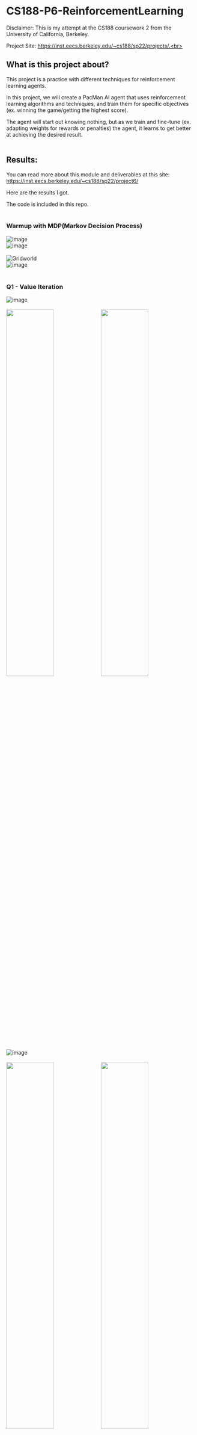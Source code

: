 # CS188-P6-ReinforcementLearning

Disclaimer: This is my attempt at the CS188 coursework 2 from the University of California, Berkeley.<br>

Project Site: https://inst.eecs.berkeley.edu/~cs188/sp22/projects/.<br><br>

## What is this project about?<br>

This project is a practice with different techniques for reinforcement learning agents.<br>

In this project, we will create a PacMan AI agent that uses reinforcement learning algorithms and techniques, and train them for specific objectives (ex. winning the game/getting the highest score).<br>

The agent will start out knowing nothing, but as we train and fine-tune (ex. adapting weights for rewards or penalties) the agent, it learns to get better at achieving the desired result.<br><br>

## Results:<br>

You can read more about this module and deliverables at this site: https://inst.eecs.berkeley.edu/~cs188/sp22/project6/<br>

Here are the results I got.<br>

The code is included in this repo.<br><br>

### Warmup with MDP(Markov Decision Process)
![image](https://user-images.githubusercontent.com/98131995/225820562-1663601a-e9ce-44ce-971f-19ce5dd5d97f.png)<br>
![image](https://user-images.githubusercontent.com/98131995/225820651-3f46fe07-fea9-4fd8-baa4-d5c9a88e8b59.png)<br><br>
![Gridworld](https://user-images.githubusercontent.com/98131995/225821743-8408a9b1-7cd0-47ca-8331-98b6ec614c40.gif)<br>
![image](https://user-images.githubusercontent.com/98131995/225821148-2078b6c8-56e8-4c2d-a97b-c4260f9a8e4e.png)<br><br>

### Q1 - Value Iteration<br>
![image](https://user-images.githubusercontent.com/98131995/234208460-3b935328-b928-4ae6-965b-236b3c5eab03.png)<br><br>
<img src="https://user-images.githubusercontent.com/98131995/225823541-962e0a37-2eb1-4238-b90e-449f4ff059c3.png" width=50% height=50%><img src="https://user-images.githubusercontent.com/98131995/225823063-b59e39e6-6d87-43bd-9411-614a8cef54f4.png" width=50% height=50%><br><br>
![image](https://user-images.githubusercontent.com/98131995/234208819-6f0c3801-d1a5-4f1e-8375-f2d63b2b27e3.png)<br><br>
<img src="https://user-images.githubusercontent.com/98131995/225823586-1c8830ba-c32c-46b3-8dc8-932b229c7008.png" width=50% height=50%><img src="https://user-images.githubusercontent.com/98131995/225823878-678e17ab-ebd8-486c-9116-7525bae39a9c.png" width=50% height=50%><br><br>

### Q2 - Policies<br>
![image](https://user-images.githubusercontent.com/98131995/225827152-8412bec2-a79e-4cc7-b685-de2d4ba9a991.png)<br>
![image](https://user-images.githubusercontent.com/98131995/225827190-ea10f601-f7fb-466c-928d-f94d7c57c8c4.png)<br><br>

![image](https://user-images.githubusercontent.com/98131995/234256017-93338254-6bbb-4ae0-9d2f-781e0ec1d7a5.png)<br>
![image](https://user-images.githubusercontent.com/98131995/234258493-23174b5c-3d83-467a-8b74-14f99fc95722.png)<br>
<img src="https://user-images.githubusercontent.com/98131995/234256273-117899fe-fcbe-4fea-b1eb-6a6a06805fe7.png" width=50% height=50%><img src="https://user-images.githubusercontent.com/98131995/234256460-6dd13725-f64c-475c-a9bd-3ffa25b8b43b.png" width=50% height=50%><br><br>

![image](https://user-images.githubusercontent.com/98131995/234259307-6148dd0a-46f7-4589-a64b-7a6a4897f279.png)<br>
<img src="https://user-images.githubusercontent.com/98131995/234259492-637dad95-8ae4-481c-ad34-9d4b2f7be25f.png" width=50% height=50%><img src="https://user-images.githubusercontent.com/98131995/234259568-bf8ea6b6-dda3-42e4-9f56-e12314e5690e.png" width=50% height=50%><br><br>

![image](https://user-images.githubusercontent.com/98131995/234260076-2573c86a-d0eb-45b8-ab14-536437892031.png)<br>
<img src="https://user-images.githubusercontent.com/98131995/234260272-4fcec820-061c-4925-9fd2-7531cd6aad27.png" width=50% height=50%><img src="https://user-images.githubusercontent.com/98131995/234260413-c51b4b2f-e531-455e-ab87-76478f2240f5.png" width=50% height=50%><br><br>

![image](https://user-images.githubusercontent.com/98131995/234261727-4e7d3310-4ace-43ef-8f46-025ce2ae8471.png)<br>
<img src="https://user-images.githubusercontent.com/98131995/234261961-f6429765-36f9-4a6f-9b0c-f4aa14757605.png" width=50% height=50%><img src="https://user-images.githubusercontent.com/98131995/234262076-d67cbf91-fe18-4311-8331-47bc7fb011ba.png" width=50% height=50%><br><br>

![image](https://user-images.githubusercontent.com/98131995/234262918-701b1f1c-d18f-4516-b516-11c156e43c06.png)<br>
<img src="https://user-images.githubusercontent.com/98131995/234263175-90343a5d-a60f-49cb-9c0d-ae6c10df8a57.png" width=50% height=50%><img src="https://user-images.githubusercontent.com/98131995/234263352-ae098280-9a52-44a4-a896-f16b444a278e.png" width=50% height=50%><br><br>


### Q3 - Q-Learning<br>
![image](https://user-images.githubusercontent.com/98131995/225831054-75f893f9-0bd8-453d-bc90-3eae9b5f0a4c.png)<br>
![image](https://user-images.githubusercontent.com/98131995/225831218-9c9bc99a-d761-4984-a83f-58fd18cf4543.png)<br>
![image](https://user-images.githubusercontent.com/98131995/225831350-3035e5d2-bebc-404e-93ca-28e940d0f557.png)<br><br>

Q-Learner under manual control<br>
![manual q-learner](https://user-images.githubusercontent.com/98131995/234287237-b5827fc4-7dfb-448e-914a-9ea16bc015e0.gif)


### Q4 - Epsilon Greedy<br>
![image](https://user-images.githubusercontent.com/98131995/225831658-98a4d8db-38a4-4e44-b2f6-32497a64a2b4.png)<br><br>

Epsilon = 0.3 (balanced)<br>
<img src="https://user-images.githubusercontent.com/98131995/234271963-d79d1787-9333-49c1-a237-309220805888.png" width=50% height=50%><img src="https://user-images.githubusercontent.com/98131995/234272183-ab5d0e32-1415-4272-9b86-d8eb513a10d1.png" width=50% height=50%><br><br>

Epsilon = 0.1 (exploitation)<br>
<img src="https://user-images.githubusercontent.com/98131995/234273363-78f9a376-1b17-494e-aa98-264a45467898.png" width=50% height=50%><img src="https://user-images.githubusercontent.com/98131995/234273463-146fc8e8-5ea4-4525-9a28-6d844396317d.png" width=50% height=50%><br><br>

Epsilon = 0.9 (exploration)<br>
<img src="https://user-images.githubusercontent.com/98131995/234275479-c2b610c6-1869-4455-bfc3-9310599b920d.png" width=50% height=50%><img src="https://user-images.githubusercontent.com/98131995/234275607-6a720da9-7418-4867-a7c0-ba6c4f0228d0.png" width=50% height=50%><br><br>

### Q5 - Q-Learning and Pacman<br>
After 10 training sessions:<br>
![image](https://user-images.githubusercontent.com/98131995/225833590-366f36d2-347e-44dd-a814-ed755c4eb36c.png)<br><br>
After 2000 training sessions:<br>
![image](https://user-images.githubusercontent.com/98131995/225833793-96c1a804-80f3-4fdb-8915-691b30bcbc1c.png)<br><br>

### Q6 - Approximate Q-Learning<br>
![image](https://user-images.githubusercontent.com/98131995/234346928-f55c99e9-d453-472c-b5d4-5971c16a1a9e.png)<br>
![image](https://user-images.githubusercontent.com/98131995/234347010-3cc4f1a1-61b7-45fa-a2ce-fbe299824a38.png)<br><br>

![Approximate Q-Learning](https://user-images.githubusercontent.com/98131995/225861305-789c83dc-0668-4974-81bf-2072496591c6.gif)<br><br>
<img src="https://user-images.githubusercontent.com/98131995/225857647-88cfde9d-d790-40c1-9cf6-89c619a0a635.png" width=50% height=50%><img src="https://user-images.githubusercontent.com/98131995/225857867-f528aa0b-ca2f-4d51-a3cf-bcdd37de9346.png" width=50% height=50%><br>
<img src="https://user-images.githubusercontent.com/98131995/225858011-93c22b52-2637-4e0a-9452-463d497e0487.png" width=50% height=50%><img src="https://user-images.githubusercontent.com/98131995/225859558-b48f1093-fd35-4f9d-9fea-a4a498dadd21.png" width=50% height=50%><br><br>
![image](https://user-images.githubusercontent.com/98131995/225859892-6d5a91a1-313f-411e-95bd-3ed0aec0ee39.png)<br><br>

